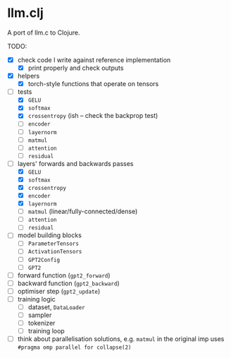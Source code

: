 # llm.clj

A port of llm.c to Clojure.

TODO:

- [x] check code I write against reference implementation
  - [x] print properly and check outputs
- [x] helpers
  - [x] torch-style functions that operate on tensors
- [ ] tests
  - [x] `GELU`
  - [x] `softmax`
  - [x] `crossentropy` (ish – check the backprop test)
  - [ ] `encoder`
  - [ ] `layernorm`
  - [ ] `matmul`
  - [ ] `attention`
  - [ ] `residual`
- [ ] layers' forwards and backwards passes
  - [x] `GELU`
  - [x] `softmax`
  - [x] `crossentropy`
  - [x] `encoder`
  - [x] `layernorm`
  - [ ] `matmul` (linear/fully-connected/dense)
  - [ ] `attention`
  - [ ] `residual`
- [ ] model building blocks
  - [ ] `ParameterTensors`
  - [ ] `ActivationTensors`
  - [ ] `GPT2Config`
  - [ ] `GPT2`
- [ ] forward function (`gpt2_forward`)
- [ ] backward function (`gpt2_backward`)
- [ ] optimiser step (`gpt2_update`)
- [ ] training logic
  - [ ] dataset, `DataLoader`
  - [ ] sampler
  - [ ] tokenizer
  - [ ] training loop
- [ ] think about parallelisation solutions, e.g. `matmul` in the original imp uses `#pragma omp parallel for collapse(2)`
